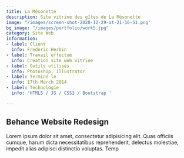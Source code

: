 ```yaml
---
title: La Mésonette
description: Site vitrine des gîtes de La Mésonette
image: "/images/screen-shot-2020-12-29-at-21-16-51.png"
bg_image: "/images/portfolio/work5.jpg"
category: Site Web
information:
- label: Client
  info: Frederic Herbin
- label: Travail effectué
  info: Création site web vitrine
- label: Outils utilisés
  info: Photoshop, Illustrator
- label: Terminé le
  info: 17th March 2014
- label: Technologie
  info: 'HTML5 / JS / CSS3 / Bootstrap '

---
```

## Behance Website Redesign

Lorem ipsum dolor sit amet, consectetur adipisicing elit. Quas officiis cumque, harum dicta necessitatibus
reprehenderit, delectus molestiae, impedit alias adipisci distinctio voluptas. Temp